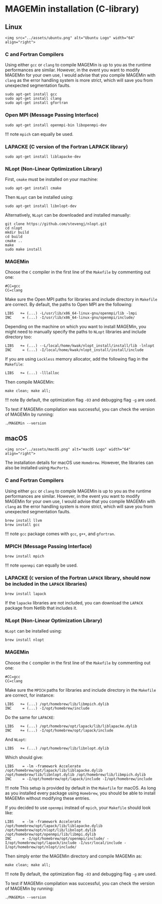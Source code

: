 # MAGEMin installation (C-library)


## Linux
```@raw html
<img src="../assets/ubuntu.png" alt="Ubuntu Logo" width="64" align="right">
```

### C and Fortran Compilers

Using either `gcc` or `clang` to compile MAGEMin is up to you as the runtime performances are similar. However, in the event you want to modify MAGEMin for your own use, I would advise that you compile MAGEMin with `clang` as the error handling system is more strict, which will save you from unexpected segmentation faults.

```
sudo apt-get install gcc
sudo apt-get install clang
sudo apt-get install gfortran
```

### Open MPI (Message Passing Interface)

```
sudo apt-get install openmpi-bin libopenmpi-dev
```

!!! note
    `mpich` can equally be used.

### LAPACKE (C version of the Fortran LAPACK library)

```
sudo apt-get install liblapacke-dev
```

### NLopt (Non-Linear Optimization Library)

First, `cmake` must be installed on your machine:

```
sudo apt-get install cmake
```

Then `NLopt` can be installed using:

```
sudo apt-get install libnlopt-dev
```

Alternatively, `NLopt` can be downloaded and installed manually:

```
git clone https://github.com/stevengj/nlopt.git
cd nlopt
mkdir build
cd build
cmake ..
make
sudo make install
```

### MAGEMin

Choose the `C` compiler in the first line of the `Makefile` by commenting out one:

```
#CC=gcc
CC=clang
```

Make sure the Open MPI paths for libraries and include directory in `Makefile` are correct. By default, the paths to Open MPI are the following:

```
LIBS   += (...) -L/usr/lib/x86_64-linux-gnu/openmpi/lib -lmpi
INC     = (...) -I/usr/lib/x86_64-linux-gnu/openmpi/include/
```

Depending on the machine on which you want to install MAGEMin, you might need to manually specify the paths to `NLopt` libraries and include directory too:

```
LIBS   += (...) --L/local/home/kwak/nlopt_install/install/lib -lnlopt 
INC     = (...) -I/local/home/kwak/nlopt_install/install/include
```

If you are using `Lockless` memory allocator, add the following flag in the `Makefile`:

```
LIBS   += (...) -lllalloc
```

Then compile MAGEMin:

```
make clean; make all;
```

!!! note
    By default, the optimization flag `-O3` and debugging flag `-g` are used.

To test if MAGEMin compilation was successful, you can check the version of MAGEMin by running:

```
./MAGEMin --version
```  

## macOS
```@raw html
<img src="../assets/macOS.png" alt="macOS Logo" width="64" align="right">
```

The installation details for macOS use `Homebrew`. However, the libraries can also be installed using `MacPorts`.

### C and Fortran Compilers

Using either `gcc` or `clang` to compile MAGEMin is up to you as the runtime performances are similar. However, in the event you want to modify MAGEMin for your own use, I would advise that you compile MAGEMin with `clang` as the error handling system is more strict, which will save you from unexpected segmentation faults.

```
brew install llvm
brew install gcc
```

!!! note
    `gcc` package comes with `gcc`, `g++`, and `gfortran`.

### MPICH (Message Passing Interface)

```
brew install mpich
```

!!! note
    `openmpi` can equally be used.

### LAPACKE (`C` version of the Fortran `LAPACK` library, should now be included in the `LAPACK` libraries)

```
brew install lapack
```

If the `lapacke` libraries are not included, you can download the `LAPACK` package from Netlib that includes it.

### NLopt (Non-Linear Optimization Library)

`NLopt` can be installed using:

```
brew install nlopt
```

### MAGEMin

Choose the `C` compiler in the first line of the `Makefile` by commenting out one:

```
#CC=gcc
CC=clang
```

Make sure the `MPICH` paths for libraries and include directory in the `Makefile` are correct, for instance:

```
LIBS   += (...) /opt/homebrew/lib/libmpich.dylib
INC     = (...) -I/opt/homebrew/include 
```

Do the same for `LAPACKE`:

```
LIBS   += (...) /opt/homebrew/opt/lapack/lib/liblapacke.dylib
INC    += (...) -I/opt/homebrew/opt/lapack/include
```

And `NLopt`:

```
LIBS   += (...) /opt/homebrew/lib/libnlopt.dylib
```

Which should give:

```
LIBS    = -lm -framework Accelerate /opt/homebrew/opt/lapack/lib/liblapacke.dylib /opt/homebrew/lib/libnlopt.dylib /opt/homebrew/lib/libmpich.dylib
INC     = -I/opt/homebrew/opt/lapack/include -I/opt/homebrew/include 
```

!!! note
    This setup is provided by default in the `Makefile` for macOS. As long as you installed every package using `Homebrew`, you should be able to install MAGEMin without modifying these entries.

If you decided to use `openmpi` instead of `mpich`, your `Makefile` should look like:

```
LIBS    = -lm -framework Accelerate /opt/homebrew/opt/lapack/lib/liblapacke.dylib /opt/homebrew/opt/nlopt/lib/libnlopt.dylib /opt/homebrew/opt/openmpi/lib/libmpi.dylib  
INC     = -I/opt/homebrew/opt/openmpi/include/ -I/opt/homebrew/opt/lapack/include -I/usr/local/include -I/opt/homebrew/opt/nlopt/include/
```

Then simply enter the MAGEMin directory and compile MAGEMin as:

```
make clean; make all;
```

!!! note
    By default, the optimization flag `-O3` and debugging flag `-g` are used.

To test if MAGEMin compilation was successful, you can check the version of MAGEMin by running:

```
./MAGEMin --version
```
